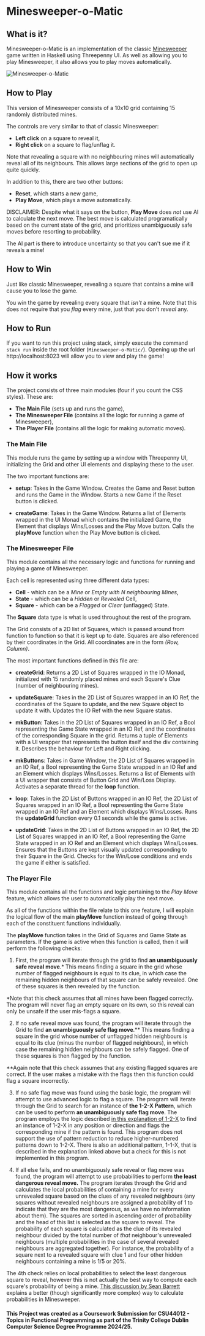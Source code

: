# Minesweeper-o-Matic

## What is it?

Minesweeper-o-Matic is an implementation of the classic [Minesweeper](https://freeminesweeper.org/) game written in Haskell using Threepenny UI. As well as allowing you to play Minesweeper, it also allows you to play moves automatically. 

![Minesweeper-o-Matic](Screenshot.png)

## How to Play
This version of Minesweeper consists of a 10x10 grid containing 15 randomly distributed mines. 

The controls are very similar to that of classic Minesweeper:

- **Left click** on a square to reveal it,
- **Right click** on a square to flag/unflag it.

Note that revealing a square with no neighbouring mines will automatically reveal all of its neighbours. This allows large sections of the grid to open up quite quickly. 

In addition to this, there are two other buttons:

- **Reset**, which starts a new game,
- **Play Move**, which plays a move automatically.

DISCLAIMER: Despite what it says on the button, **Play Move** does _not_ use AI to calculate the next move. The best move is calculated programatically based on the current state of the grid, and prioritizes unambiguously safe moves before resorting to probability. 

The AI part is there to introduce uncertainty so that you can't sue me if it reveals a mine!

## How to Win
Just like classic Minesweeper, revealing a square that contains a mine will cause you to lose the game. 

You win the game by revealing every square that _isn't_ a mine. Note that this does not require that you _flag_ every mine, just that you don't _reveal_ any. 

## How to Run

If you want to run this project using stack, simply execute the command `stack run` inside the root folder (`Minesweeper-o-Matic/`). Opening up the url http://localhost:8023 will allow you to view and play the game!

## How it works

The project consists of three main modules (four if you count the CSS styles). These are:

- **The Main File** (sets up and runs the game),
- **The Minesweeper File** (contains all the logic for running a game of Minesweeper),
- **The Player File** (contains all the logic for making automatic moves).

### The Main File
This module runs the game by setting up a window with Threepenny UI, initializing the Grid and other UI elements and displaying these to the user.

The two important functions are:

- **setup**: Takes in the Game Window. Creates the Game and Reset button and runs the Game in the Window. Starts a new Game if the Reset button is clicked. 

- **createGame**: Takes in the Game Window. Returns a list of Elements wrapped in the UI Monad which contains the initialized Game, the Element that displays Wins/Losses and the Play Move button. Calls the **playMove** function when the Play Move button is clicked. 

### The Minesweeper File
This module contains all the necessary logic and functions for running and playing a game of Minesweeper. 

Each cell is represented using three different data types: 

- **Cell** -  which can be a *Mine* or *Empty with N neighbouring Mines*,
- **State** - which can be a *Hidden* or *Revealed* Cell,
- **Square** - which can be a *Flagged* or *Clear* (unflagged) State.

The **Square** data type is what is used throughout the rest of the program. 

The Grid consists of a 2D list of Squares, which is passed around from function to function so that it is kept up to date. Squares are also referenced by their coordinates in the Grid. All coordinates are in the form *(Row, Column)*. 

The most important functions defined in this file are:

- **createGrid**: Returns a 2D List of Squares wrapped in the IO Monad, initialized with 15 randomly placed mines and each Square's Clue (number of neighbouring mines).

- **updateSquare**: Takes in the 2D List of Squares wrapped in an IO Ref, the coordinates of the Square to update, and the new Square object to update it with. Updates the IO Ref with the new Square status.

- **mkButton**: Takes in the 2D List of Squares wrapped in an IO Ref, a Bool representing the Game State wrapped in an IO Ref, and the coordinates of the corresponding Square in the grid. Returns a tuple of Elements with a UI wrapper that represents the button itself and the div containing it. Describes the behaviour for Left and Right clicking. 

- **mkButtons**: Takes in Game Window, the 2D List of Squares wrapped in an IO Ref, a Bool representing the Game State wrapped in an IO Ref and an Element which displays Wins/Losses. Returns a list of Elements with a UI wrapper that consists of Button Grid and Win/Loss Display. Activates a separate thread for the **loop** function.

- **loop**: Takes in the 2D List of Buttons wrapped in an IO Ref, the 2D List of Squares wrapped in an IO Ref, a Bool representing the Game State wrapped in an IO Ref and an Element which displays Wins/Losses. Runs the **updateGrid** function every 0.1 seconds while the game is active.

- **updateGrid**: Takes in the 2D List of Buttons wrapped in an IO Ref, the 2D List of Squares wrapped in an IO Ref, a Bool representing the Game State wrapped in an IO Ref and an Element which displays Wins/Losses. Ensures that the Buttons are kept visually updated corresponding to their Square in the Grid. Checks for the Win/Lose conditions and ends the game if either is satisfied. 

### The Player File

This module contains all the functions and logic pertaining to the *Play Move* feature, which allows the user to automatically play the next move. 

As all of the functions within the file relate to this one feature, I will explain the logical flow of the main **playMove** function instead of going through each of the constituent functions individually. 

The **playMove** function takes in the Grid of Squares and Game State as parameters. If the game is active when this function is called, then it will perform the following checks:

1. First, the program will iterate through the grid to find **an unambiguously safe reveal move**.* This means finding a square in the grid whose number of flagged neighbours is equal to its clue, in which case the remaining hidden neighbours of that square can be safely revealed. One of these squares is then revealed by the function. 

*Note that this check assumes that all mines have been flagged correctly. The program will never flag an empty square on its own, so this reveal can only be unsafe if the user mis-flags a square. 

2. If no safe reveal move was found, the program will iterate through the Grid to find **an unambiguously safe flag move**.** This means finding a square in the grid whose number of unflagged hidden neighbours is equal to its clue (minus the number of flagged neighbours), in which case the remaining hidden neighbours can be safely flagged. One of these squares is then flagged by the function. 

**Again note that this check assumes that any existing flagged squares are correct. If the user makes a mistake with the flags then this function could flag a square incorrectly. 

3. If no safe flag move was found using the basic logic, the program will attempt to use advanced logic to flag a square. The program will iterate through the Grid to search for an instance of **the 1-2-X Pattern**, which can be used to perform **an unambiguously safe flag move**. The program employs the logic described [in this explanation of 1-2-X](https://minesweepergame.com/strategy/patterns.php) to find an instance of 1-2-X in any position or direction and flags the corresponding mine if the pattern is found. This program does not support the use of pattern reduction to reduce higher-numbered patterns down to 1-2-X. There is also an additional pattern, 1-1-X, that is described in the explanation linked above but a check for this is not implemented in this program. 

4. If all else fails, and no unambiguously safe reveal or flag move was found, the program will attempt to use probabilities to perform **the least dangerous reveal move.** The program iterates through the Grid and calculates the local probabilities of containing a mine for every unrevealed square based on the clues of any revealed neighbours (any squares without revealed neighbours are assigned a probability of 1 to indicate that they are the most dangerous, as we have no information about them). The squares are sorted in ascending order of probability and the head of this list is selected as the square to reveal. The probability of each square is calculated as the clue of its revealed neighbour divided by the total number of *that* neighbour's unrevealed neighbours (multiple probabilities in the case of several revealed neighbours are aggregated together). For instance, the probability of a square next to a revealed square with clue 1 and four other hidden neighbours containing a mine is 1/5 or 20%. 

The 4th check relies on local probabilities to select the least dangerous square to reveal, however this is not actually the best way to compute each square's probability of being a mine. [This discussion by Sean Barrett](https://nothings.org/games/minesweeper/) explains a better (though significantly more complex) way to calculate probabilities in Minesweeper. 

#### This Project was created as a Coursework Submission for CSU44012 - Topics in Functional Programming as part of the Trinity College Dublin Computer Science Degree Programme 2024/25.